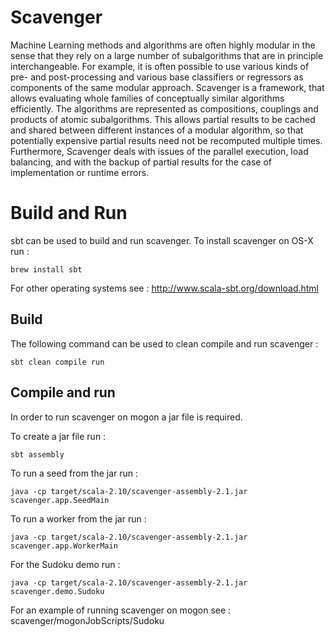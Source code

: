 Scavenger
====

Machine Learning methods and algorithms are often highly modular in
the sense that they rely on a large number of subalgorithms that are
in principle interchangeable. For example, it is often possible to
use various kinds of pre- and post-processing and various base
classifiers or regressors as components of the same modular
approach. Scavenger is a framework, that allows
evaluating whole families of conceptually similar algorithms
efficiently. The algorithms are represented as compositions,
couplings and products of atomic subalgorithms. This allows partial
results to be cached and shared between different instances of a
modular algorithm, so that potentially expensive partial results
need not be recomputed multiple times. Furthermore, Scavenger
deals with issues of the parallel execution,  load balancing, and
with the backup of partial results for the case of implementation or
runtime errors.

Build and Run
=============

sbt can be used to build and run scavenger. To install scavenger on OS-X run :
```
brew install sbt
```
For other operating systems see : http://www.scala-sbt.org/download.html

Build
------

The following command can be used to clean compile and run scavenger :

```
sbt clean compile run
```


Compile and run
-----------------

In order to run scavenger on mogon a jar file is required. 

To create a jar file run :

```
sbt assembly
```

To run a seed from the jar run :

```
java -cp target/scala-2.10/scavenger-assembly-2.1.jar scavenger.app.SeedMain
```

To run a worker from the jar run :

```
java -cp target/scala-2.10/scavenger-assembly-2.1.jar scavenger.app.WorkerMain
```

For the Sudoku demo run :

```
java -cp target/scala-2.10/scavenger-assembly-2.1.jar scavenger.demo.Sudoku
```

For an example of running scavenger on mogon see : scavenger/mogonJobScripts/Sudoku
